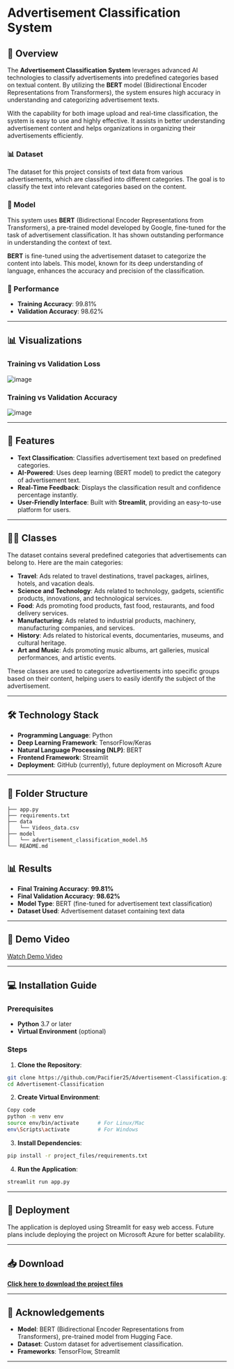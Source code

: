 # Advertisement Classification System

## 🌟 Overview

The **Advertisement Classification System** leverages advanced AI technologies to classify advertisements into predefined categories based on textual content. By utilizing the **BERT** model (Bidirectional Encoder Representations from Transformers), the system ensures high accuracy in understanding and categorizing advertisement texts. 

With the capability for both image upload and real-time classification, the system is easy to use and highly effective. It assists in better understanding advertisement content and helps organizations in organizing their advertisements efficiently.

### 📊 Dataset

The dataset for this project consists of text data from various advertisements, which are classified into different categories. The goal is to classify the text into relevant categories based on the content.

### 🧠 Model

This system uses **BERT** (Bidirectional Encoder Representations from Transformers), a pre-trained model developed by Google, fine-tuned for the task of advertisement classification. It has shown outstanding performance in understanding the context of text.

**BERT** is fine-tuned using the advertisement dataset to categorize the content into labels. This model, known for its deep understanding of language, enhances the accuracy and precision of the classification.

### 🏅 Performance

- **Training Accuracy**: 99.81%
- **Validation Accuracy**: 98.62%

---

## 📊 Visualizations

### **Training vs Validation Loss**
![image](https://github.com/user-attachments/assets/b2893b0b-f4a0-4896-bdfb-339abfdb1ced)


### **Training vs Validation Accuracy**
![image](https://github.com/user-attachments/assets/6d2c1db0-3d83-47bb-a601-b1429f4d3fcb)


---

## 🎯 Features

- **Text Classification**: Classifies advertisement text based on predefined categories.
- **AI-Powered**: Uses deep learning (BERT model) to predict the category of advertisement text.
- **Real-Time Feedback**: Displays the classification result and confidence percentage instantly.
- **User-Friendly Interface**: Built with **Streamlit**, providing an easy-to-use platform for users.

---

## 🧑‍🏫 Classes

The dataset contains several predefined categories that advertisements can belong to. Here are the main categories:

- **Travel**: Ads related to travel destinations, travel packages, airlines, hotels, and vacation deals.
- **Science and Technology**: Ads related to technology, gadgets, scientific products, innovations, and technological services.
- **Food**: Ads promoting food products, fast food, restaurants, and food delivery services.
- **Manufacturing**: Ads related to industrial products, machinery, manufacturing companies, and services.
- **History**: Ads related to historical events, documentaries, museums, and cultural heritage.
- **Art and Music**: Ads promoting music albums, art galleries, musical performances, and artistic events.

These classes are used to categorize advertisements into specific groups based on their content, helping users to easily identify the subject of the advertisement.

---

## 🛠️ Technology Stack

- **Programming Language**: Python  
- **Deep Learning Framework**: TensorFlow/Keras  
- **Natural Language Processing (NLP)**: BERT  
- **Frontend Framework**: Streamlit  
- **Deployment**: GitHub (currently), future deployment on Microsoft Azure

---

## 📂 Folder Structure
```
├── app.py 
├── requirements.txt 
├── data
│   └── Videos_data.csv
├── model
│   └── advertisement_classification_model.h5
└── README.md
```

## 📊 Results

- **Final Training Accuracy**: **99.81%**  
- **Final Validation Accuracy**: **98.62%**  
- **Model Type**: BERT (fine-tuned for advertisement text classification)  
- **Dataset Used**: Advertisement dataset containing text data

---

## 🎥 Demo Video
[Watch Demo Video](https://drive.google.com/file/d/1XBXA0wtbkkW88lU5drZ4z9-CepL-8ccW/view?usp=sharing)

---

## 💻 Installation Guide

### Prerequisites
- **Python** 3.7 or later  
- **Virtual Environment** (optional)

### Steps
1. **Clone the Repository**:
```bash
git clone https://github.com/Pacifier25/Advertisement-Classification.git
cd Advertisement-Classification

```
2. **Create Virtual Environment**:
```bash
Copy code
python -m venv env
source env/bin/activate      # For Linux/Mac
env\Scripts\activate         # For Windows
```

3. **Install Dependencies**:
```bash
pip install -r project_files/requirements.txt
```

4. **Run the Application**:
```bash
streamlit run app.py
```
---

## 🚀 Deployment
The application is deployed using Streamlit for easy web access. Future plans include deploying the project on Microsoft Azure for better scalability.

---

## 📥 Download
**[Click here to download the project files](https://github.com/Pacifier25/Waste-Classification-System/archive/refs/heads/main.zip)**

---
## 🙏 Acknowledgements
- **Model**: BERT (Bidirectional Encoder Representations from Transformers), pre-trained model from Hugging Face.
- **Dataset**: Custom dataset for advertisement classification.
- **Frameworks**: TensorFlow, Streamlit

---
